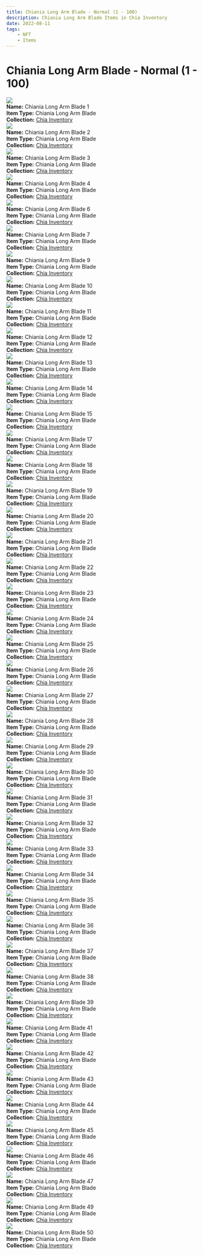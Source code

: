 ```yaml
---
title: Chiania Long Arm Blade - Normal (1 - 100)
description: Chiania Long Arm Blade Items in Chia Inventory
date: 2022-08-11
tags:
    - NFT
    - Items
---
```


# Chiania Long Arm Blade - Normal (1 - 100)
<div class="item_thumbnail">
<img loading="lazy" src="https://r7i2ht5oz5pipd43o25a5vhnb25sneszyiw4duhk44vh3kgt.arweave.net/j9Gjz67PXoePm3a6DtTtDrsmklnCLcHQ_6ucqfajT_4"><br/>
<div><strong>Name:</strong> Chiania Long Arm Blade 1</div>
<div><strong>Item Type:</strong> Chiania Long Arm Blade</div>
<div><strong>Collection:</strong> <a href="https://www.spacescan.io/xch/nft/collection/col16fpva26fhdjp2echs3cr7c30gzl7qe67hu9grtsjcqldz354asjsyzp6wx">Chia Inventory</a></div>
</div>
<div class="item_thumbnail">
<img loading="lazy" src="https://phbkxpqtwr6jvmabkfasdqm6vienowlku6swgbdgl2al4.arweave.net/e-cKrvhO0fJqwAVFBI-cGeqgjX_WWqnpW-MEZ-l6Avo"><br/>
<div><strong>Name:</strong> Chiania Long Arm Blade 2</div>
<div><strong>Item Type:</strong> Chiania Long Arm Blade</div>
<div><strong>Collection:</strong> <a href="https://www.spacescan.io/xch/nft/collection/col16fpva26fhdjp2echs3cr7c30gzl7qe67hu9grtsjcqldz354asjsyzp6wx">Chia Inventory</a></div>
</div>
<div class="item_thumbnail">
<img loading="lazy" src="https://i6wvxzpyvmtj2lrytpx6ztb3uqexewv6d6qzagq6t3vwcghuykja.arweave.net/R61b5firJp0uOJvv7Mw7pAlyWr4foZAaHp7rYRj0wpI"><br/>
<div><strong>Name:</strong> Chiania Long Arm Blade 3</div>
<div><strong>Item Type:</strong> Chiania Long Arm Blade</div>
<div><strong>Collection:</strong> <a href="https://www.spacescan.io/xch/nft/collection/col16fpva26fhdjp2echs3cr7c30gzl7qe67hu9grtsjcqldz354asjsyzp6wx">Chia Inventory</a></div>
</div>
<div class="item_thumbnail">
<img loading="lazy" src="https://tje3dkc6ev4fbqaru2mki3f2s6e7m4eq63pavngshmtezbypfqxq.arweave.net/mkmxqF4leFDAEaaYpGy6l4n2cJD23gq00jsmTIcPLC8"><br/>
<div><strong>Name:</strong> Chiania Long Arm Blade 4</div>
<div><strong>Item Type:</strong> Chiania Long Arm Blade</div>
<div><strong>Collection:</strong> <a href="https://www.spacescan.io/xch/nft/collection/col16fpva26fhdjp2echs3cr7c30gzl7qe67hu9grtsjcqldz354asjsyzp6wx">Chia Inventory</a></div>
</div>
<div class="item_thumbnail">
<img loading="lazy" src="https://3u7vibaaovbltsxlnuo2ptd2jwqaz4mcdeh5wiyjwv42dlpnmy.arweave.net/3T9-UBAB1QrnK620dp8x6TaAM8YIZD9sjCbV5oa3tZo"><br/>
<div><strong>Name:</strong> Chiania Long Arm Blade 6</div>
<div><strong>Item Type:</strong> Chiania Long Arm Blade</div>
<div><strong>Collection:</strong> <a href="https://www.spacescan.io/xch/nft/collection/col16fpva26fhdjp2echs3cr7c30gzl7qe67hu9grtsjcqldz354asjsyzp6wx">Chia Inventory</a></div>
</div>
<div class="item_thumbnail">
<img loading="lazy" src="https://brmbjg4oufa6tw2r5tuqc4a6j6fxmxfj57pvppetj2fgnagrtevq.arweave.net/DFgUm46hQenbUezpAXAeT4t2XKnv31e8k06KZoDRmSs"><br/>
<div><strong>Name:</strong> Chiania Long Arm Blade 7</div>
<div><strong>Item Type:</strong> Chiania Long Arm Blade</div>
<div><strong>Collection:</strong> <a href="https://www.spacescan.io/xch/nft/collection/col16fpva26fhdjp2echs3cr7c30gzl7qe67hu9grtsjcqldz354asjsyzp6wx">Chia Inventory</a></div>
</div>
<div class="item_thumbnail">
<img loading="lazy" src="https://vwas4ymzk3ctynnpyqybvsuf4qltkrojtoobmom6p4umablc.arweave.net/rYEuYZlW-xTw1r8QwGsqF5Bc1RcmbnBY5-nn8owAVis"><br/>
<div><strong>Name:</strong> Chiania Long Arm Blade 9</div>
<div><strong>Item Type:</strong> Chiania Long Arm Blade</div>
<div><strong>Collection:</strong> <a href="https://www.spacescan.io/xch/nft/collection/col16fpva26fhdjp2echs3cr7c30gzl7qe67hu9grtsjcqldz354asjsyzp6wx">Chia Inventory</a></div>
</div>
<div class="item_thumbnail">
<img loading="lazy" src="https://ydnjbb5lezejp5ajotgcxn7ulfyj6r5t43zaej6kkqzjquwa3e.arweave.net/wNqQ_h6smSJf0CXTMK7f0WXCfR7Pm8gInylQymFLA2Q"><br/>
<div><strong>Name:</strong> Chiania Long Arm Blade 10</div>
<div><strong>Item Type:</strong> Chiania Long Arm Blade</div>
<div><strong>Collection:</strong> <a href="https://www.spacescan.io/xch/nft/collection/col16fpva26fhdjp2echs3cr7c30gzl7qe67hu9grtsjcqldz354asjsyzp6wx">Chia Inventory</a></div>
</div>
<div class="item_thumbnail">
<img loading="lazy" src="https://wzr7il4cgg7ouvmout5z3w35iofn7zp3tottz2vigxnbxozjdgyq.arweave.net/tmP0L4IxvupVjqT7ndt9Q4rf5fubpzzqqDXaG7spGbE"><br/>
<div><strong>Name:</strong> Chiania Long Arm Blade 11</div>
<div><strong>Item Type:</strong> Chiania Long Arm Blade</div>
<div><strong>Collection:</strong> <a href="https://www.spacescan.io/xch/nft/collection/col16fpva26fhdjp2echs3cr7c30gzl7qe67hu9grtsjcqldz354asjsyzp6wx">Chia Inventory</a></div>
</div>
<div class="item_thumbnail">
<img loading="lazy" src="https://iznxfovjn5cyekynpqxiic5l2lm3b3jnxqs35husecceljfiha.arweave.net/RltyuqlvRYIrDXwuhAur0tmw7S28Jb6ekiCE_RaSoOM"><br/>
<div><strong>Name:</strong> Chiania Long Arm Blade 12</div>
<div><strong>Item Type:</strong> Chiania Long Arm Blade</div>
<div><strong>Collection:</strong> <a href="https://www.spacescan.io/xch/nft/collection/col16fpva26fhdjp2echs3cr7c30gzl7qe67hu9grtsjcqldz354asjsyzp6wx">Chia Inventory</a></div>
</div>
<div class="item_thumbnail">
<img loading="lazy" src="https://3v3qcpandxsifx5wy6amjlonihy6m4wynoro2nnnpm5dch3vli.arweave.net/3XcBPA0d5ILftseAxK3N_QfHmcthrou01rXs6MR91Wo"><br/>
<div><strong>Name:</strong> Chiania Long Arm Blade 13</div>
<div><strong>Item Type:</strong> Chiania Long Arm Blade</div>
<div><strong>Collection:</strong> <a href="https://www.spacescan.io/xch/nft/collection/col16fpva26fhdjp2echs3cr7c30gzl7qe67hu9grtsjcqldz354asjsyzp6wx">Chia Inventory</a></div>
</div>
<div class="item_thumbnail">
<img loading="lazy" src="https://vbeuxempgsjmaylvlq6ealqd6y44k76iczqd6sqoabveq.arweave.net/q-ElLkY80ksB_hdVw8QC4_D9jn_Ff8gWYD9KDg_BqSE"><br/>
<div><strong>Name:</strong> Chiania Long Arm Blade 14</div>
<div><strong>Item Type:</strong> Chiania Long Arm Blade</div>
<div><strong>Collection:</strong> <a href="https://www.spacescan.io/xch/nft/collection/col16fpva26fhdjp2echs3cr7c30gzl7qe67hu9grtsjcqldz354asjsyzp6wx">Chia Inventory</a></div>
</div>
<div class="item_thumbnail">
<img loading="lazy" src="https://foz4ueg67xzw27eivxl5ffvb5uel3uhuk4ptpnyr2ovciywrctfa.arweave.net/K7PKEN798218iK3X0pah7Qi90PRXHze3EdOqJGLRFMo"><br/>
<div><strong>Name:</strong> Chiania Long Arm Blade 15</div>
<div><strong>Item Type:</strong> Chiania Long Arm Blade</div>
<div><strong>Collection:</strong> <a href="https://www.spacescan.io/xch/nft/collection/col16fpva26fhdjp2echs3cr7c30gzl7qe67hu9grtsjcqldz354asjsyzp6wx">Chia Inventory</a></div>
</div>
<div class="item_thumbnail">
<img loading="lazy" src="https://kk3nvjhn5a45gry2jmuag54fqnpmnup642j5jmy7lifmsznvc4.arweave.net/UrbapO3oOdNHGksoA3e-Fg17G0f7mk9SzH1oKyWW1F0"><br/>
<div><strong>Name:</strong> Chiania Long Arm Blade 17</div>
<div><strong>Item Type:</strong> Chiania Long Arm Blade</div>
<div><strong>Collection:</strong> <a href="https://www.spacescan.io/xch/nft/collection/col16fpva26fhdjp2echs3cr7c30gzl7qe67hu9grtsjcqldz354asjsyzp6wx">Chia Inventory</a></div>
</div>
<div class="item_thumbnail">
<img loading="lazy" src="https://zfowuwr2aq7kljudsk3d6tdgpw5hkvqhlonyy6dnc3w54lmmly.arweave.net/yV1qWjoEPqWmg5K2P0xmfbp1V_gdbm4x4bRbt3i2MXo"><br/>
<div><strong>Name:</strong> Chiania Long Arm Blade 18</div>
<div><strong>Item Type:</strong> Chiania Long Arm Blade</div>
<div><strong>Collection:</strong> <a href="https://www.spacescan.io/xch/nft/collection/col16fpva26fhdjp2echs3cr7c30gzl7qe67hu9grtsjcqldz354asjsyzp6wx">Chia Inventory</a></div>
</div>
<div class="item_thumbnail">
<img loading="lazy" src="https://3td4yqfnrslx4w3pnfbzxwblcw4kf5tr6rj5k3s5yxy5pdww64.arweave.net/3MfMQK2Ml35bb2lDm9g-rFbii9nH0U9VuXcXx147W9w"><br/>
<div><strong>Name:</strong> Chiania Long Arm Blade 19</div>
<div><strong>Item Type:</strong> Chiania Long Arm Blade</div>
<div><strong>Collection:</strong> <a href="https://www.spacescan.io/xch/nft/collection/col16fpva26fhdjp2echs3cr7c30gzl7qe67hu9grtsjcqldz354asjsyzp6wx">Chia Inventory</a></div>
</div>
<div class="item_thumbnail">
<img loading="lazy" src="https://ok47dqwhptffm3ufmwdcqycgzewnu4a4rz7ttrpuxuz3rc7b.arweave.net/crnxwsd8ylZuhWW-GKGBGySzacByOfznF9L0z_uIvhM"><br/>
<div><strong>Name:</strong> Chiania Long Arm Blade 20</div>
<div><strong>Item Type:</strong> Chiania Long Arm Blade</div>
<div><strong>Collection:</strong> <a href="https://www.spacescan.io/xch/nft/collection/col16fpva26fhdjp2echs3cr7c30gzl7qe67hu9grtsjcqldz354asjsyzp6wx">Chia Inventory</a></div>
</div>
<div class="item_thumbnail">
<img loading="lazy" src="https://4u7gwejqe2ck2szl3cxemvyg6k5lgezl2r4atejhf52b224f3u.arweave.net/5T5rETAmhK1-LK9iuRlcG8rqzEyvUeAmRJy90HWuF3c"><br/>
<div><strong>Name:</strong> Chiania Long Arm Blade 21</div>
<div><strong>Item Type:</strong> Chiania Long Arm Blade</div>
<div><strong>Collection:</strong> <a href="https://www.spacescan.io/xch/nft/collection/col16fpva26fhdjp2echs3cr7c30gzl7qe67hu9grtsjcqldz354asjsyzp6wx">Chia Inventory</a></div>
</div>
<div class="item_thumbnail">
<img loading="lazy" src="https://vxodncghgvv52r3kxtmlqkqk54u3etgh7gydya3zjrvluz2j.arweave.net/rdw2iMc1a91HarzYu--CoK7ymyTMf5sDwDeUxqumdJQ"><br/>
<div><strong>Name:</strong> Chiania Long Arm Blade 22</div>
<div><strong>Item Type:</strong> Chiania Long Arm Blade</div>
<div><strong>Collection:</strong> <a href="https://www.spacescan.io/xch/nft/collection/col16fpva26fhdjp2echs3cr7c30gzl7qe67hu9grtsjcqldz354asjsyzp6wx">Chia Inventory</a></div>
</div>
<div class="item_thumbnail">
<img loading="lazy" src="https://waozkoanme633l2voqexb4lp2d3ukqgu2fkivgcxrqfdwe53.arweave.net/sB2VOA1hPb2vVXQJcPFv0-PdFQNTRVIqYV4w-KOxO7E"><br/>
<div><strong>Name:</strong> Chiania Long Arm Blade 23</div>
<div><strong>Item Type:</strong> Chiania Long Arm Blade</div>
<div><strong>Collection:</strong> <a href="https://www.spacescan.io/xch/nft/collection/col16fpva26fhdjp2echs3cr7c30gzl7qe67hu9grtsjcqldz354asjsyzp6wx">Chia Inventory</a></div>
</div>
<div class="item_thumbnail">
<img loading="lazy" src="https://3ojdrcyz7s4k6btwgqhfmg4fgleznv2xahzeucj5ws3qu3zh.arweave.net/25I4ixn8uK8GdjQO_VhuFMsmW11cB8koJPbS3Cm-8n0"><br/>
<div><strong>Name:</strong> Chiania Long Arm Blade 24</div>
<div><strong>Item Type:</strong> Chiania Long Arm Blade</div>
<div><strong>Collection:</strong> <a href="https://www.spacescan.io/xch/nft/collection/col16fpva26fhdjp2echs3cr7c30gzl7qe67hu9grtsjcqldz354asjsyzp6wx">Chia Inventory</a></div>
</div>
<div class="item_thumbnail">
<img loading="lazy" src="https://5lqlkif3theksctx3ghza7zhbt7hy7bpawkuad4jpohkziq.arweave.net/6uC1ILuZy-KkK_d9mPk_H8nDP-58fC8FlUAPiXuOrKI"><br/>
<div><strong>Name:</strong> Chiania Long Arm Blade 25</div>
<div><strong>Item Type:</strong> Chiania Long Arm Blade</div>
<div><strong>Collection:</strong> <a href="https://www.spacescan.io/xch/nft/collection/col16fpva26fhdjp2echs3cr7c30gzl7qe67hu9grtsjcqldz354asjsyzp6wx">Chia Inventory</a></div>
</div>
<div class="item_thumbnail">
<img loading="lazy" src="https://bxjaijdbesnj6vzoi54i6k3g5bcmcwvrlykh2ko2uw5r5qt5l2oq.arweave.net/DdIEJGEkmp9XLkd4jytm6ETBWrFeFH0p2qW7HsJ9Xp0"><br/>
<div><strong>Name:</strong> Chiania Long Arm Blade 26</div>
<div><strong>Item Type:</strong> Chiania Long Arm Blade</div>
<div><strong>Collection:</strong> <a href="https://www.spacescan.io/xch/nft/collection/col16fpva26fhdjp2echs3cr7c30gzl7qe67hu9grtsjcqldz354asjsyzp6wx">Chia Inventory</a></div>
</div>
<div class="item_thumbnail">
<img loading="lazy" src="https://onitsaslu3xqimrb23qrqnla4cgertoiixv3mve7qngl7gdy.arweave.net/c1E5Akum-7wQyIdbhGDVg4IxIzchF-67ZUn4NMv5-h4"><br/>
<div><strong>Name:</strong> Chiania Long Arm Blade 27</div>
<div><strong>Item Type:</strong> Chiania Long Arm Blade</div>
<div><strong>Collection:</strong> <a href="https://www.spacescan.io/xch/nft/collection/col16fpva26fhdjp2echs3cr7c30gzl7qe67hu9grtsjcqldz354asjsyzp6wx">Chia Inventory</a></div>
</div>
<div class="item_thumbnail">
<img loading="lazy" src="https://mghaktfcd2sgyno2oc6dlcmgjtkmmkfspn4utuxagmjl5al33rpq.arweave.net/YY4FTKIepGw12nC8NYmGTNTGKLJ7eUnS4DMSvoF73F8"><br/>
<div><strong>Name:</strong> Chiania Long Arm Blade 28</div>
<div><strong>Item Type:</strong> Chiania Long Arm Blade</div>
<div><strong>Collection:</strong> <a href="https://www.spacescan.io/xch/nft/collection/col16fpva26fhdjp2echs3cr7c30gzl7qe67hu9grtsjcqldz354asjsyzp6wx">Chia Inventory</a></div>
</div>
<div class="item_thumbnail">
<img loading="lazy" src="https://zse2al6wbbu4reqapriqpgraobzbhoqs3jzaavak2bgwbjjb2u.arweave.net/zImgL9YIaciSAHxRB5ogcHITuhL-acgBUCtBNYKUh1Y"><br/>
<div><strong>Name:</strong> Chiania Long Arm Blade 29</div>
<div><strong>Item Type:</strong> Chiania Long Arm Blade</div>
<div><strong>Collection:</strong> <a href="https://www.spacescan.io/xch/nft/collection/col16fpva26fhdjp2echs3cr7c30gzl7qe67hu9grtsjcqldz354asjsyzp6wx">Chia Inventory</a></div>
</div>
<div class="item_thumbnail">
<img loading="lazy" src="https://segdqqp6zfqztbz7jkbf64uupozyrfcugbmehhi5qgmd44vzovwq.arweave.net/kQw4Qf7JYZmHP0qCX3KUe7OIlFQwWEOdHYGYPnK5dW0"><br/>
<div><strong>Name:</strong> Chiania Long Arm Blade 30</div>
<div><strong>Item Type:</strong> Chiania Long Arm Blade</div>
<div><strong>Collection:</strong> <a href="https://www.spacescan.io/xch/nft/collection/col16fpva26fhdjp2echs3cr7c30gzl7qe67hu9grtsjcqldz354asjsyzp6wx">Chia Inventory</a></div>
</div>
<div class="item_thumbnail">
<img loading="lazy" src="https://5x2dmpbejhu6ufpquug7ae26ua2djy4fd6fn5um2alqjvwmynxza.arweave.net/7fQ2PCRJ6eoV8KUN8BNeoDQ044Ufit7RmgLgmtmYbfI"><br/>
<div><strong>Name:</strong> Chiania Long Arm Blade 31</div>
<div><strong>Item Type:</strong> Chiania Long Arm Blade</div>
<div><strong>Collection:</strong> <a href="https://www.spacescan.io/xch/nft/collection/col16fpva26fhdjp2echs3cr7c30gzl7qe67hu9grtsjcqldz354asjsyzp6wx">Chia Inventory</a></div>
</div>
<div class="item_thumbnail">
<img loading="lazy" src="https://v4gctrmqngrr6d7qqs63qvffkye6itew5mi7ie55hlksoyqy.arweave.net/rwwpxZBpox8P8IS9uFSlVgnkT_JbrEfQTvTrVJ2IY-s"><br/>
<div><strong>Name:</strong> Chiania Long Arm Blade 32</div>
<div><strong>Item Type:</strong> Chiania Long Arm Blade</div>
<div><strong>Collection:</strong> <a href="https://www.spacescan.io/xch/nft/collection/col16fpva26fhdjp2echs3cr7c30gzl7qe67hu9grtsjcqldz354asjsyzp6wx">Chia Inventory</a></div>
</div>
<div class="item_thumbnail">
<img loading="lazy" src="https://o254j5hektwwrgbzg4iogrrwuejbnhrcgzs5dmbtslu5nm4h6y.arweave.net/drvE9ORU7WiYOTcQ40Y2oRIWniI2ZdG_wM5Lp1rOH9o"><br/>
<div><strong>Name:</strong> Chiania Long Arm Blade 33</div>
<div><strong>Item Type:</strong> Chiania Long Arm Blade</div>
<div><strong>Collection:</strong> <a href="https://www.spacescan.io/xch/nft/collection/col16fpva26fhdjp2echs3cr7c30gzl7qe67hu9grtsjcqldz354asjsyzp6wx">Chia Inventory</a></div>
</div>
<div class="item_thumbnail">
<img loading="lazy" src="https://ylgnayce2cchn5umi62gyhfuoxeboh2xqto3cumvmlr5rwsvgi.arweave.net/wszQYE_TQhHb2jEe0bBy0dcgXH1eE3bFRlWLj2NpVMg"><br/>
<div><strong>Name:</strong> Chiania Long Arm Blade 34</div>
<div><strong>Item Type:</strong> Chiania Long Arm Blade</div>
<div><strong>Collection:</strong> <a href="https://www.spacescan.io/xch/nft/collection/col16fpva26fhdjp2echs3cr7c30gzl7qe67hu9grtsjcqldz354asjsyzp6wx">Chia Inventory</a></div>
</div>
<div class="item_thumbnail">
<img loading="lazy" src="https://be6rsbyepd2chvvnyxbrkkvp3pdsg6xxms672ueuyaeclach64ua.arweave.net/CT0ZBwR49CPWrcXDFSqv28cjevdkvf1QlMAIJYBH9yg"><br/>
<div><strong>Name:</strong> Chiania Long Arm Blade 35</div>
<div><strong>Item Type:</strong> Chiania Long Arm Blade</div>
<div><strong>Collection:</strong> <a href="https://www.spacescan.io/xch/nft/collection/col16fpva26fhdjp2echs3cr7c30gzl7qe67hu9grtsjcqldz354asjsyzp6wx">Chia Inventory</a></div>
</div>
<div class="item_thumbnail">
<img loading="lazy" src="https://4fwiorlqvprhuicd23bdwsezjgils4ohb4rdoksmw76yehvf.arweave.net/4WyHRXCr4nogQ9bCO_0iZSZC5cc_cPIjcqTLf9gh6lI"><br/>
<div><strong>Name:</strong> Chiania Long Arm Blade 36</div>
<div><strong>Item Type:</strong> Chiania Long Arm Blade</div>
<div><strong>Collection:</strong> <a href="https://www.spacescan.io/xch/nft/collection/col16fpva26fhdjp2echs3cr7c30gzl7qe67hu9grtsjcqldz354asjsyzp6wx">Chia Inventory</a></div>
</div>
<div class="item_thumbnail">
<img loading="lazy" src="https://qd2veu2byorr4jljgb6tlcienhd2v4xvzzu7q3jgj2krfo3yodyq.arweave.net/gPVSU0HDox4laTB9NYkEaceq8vXOafhtJk6VErt4cPE"><br/>
<div><strong>Name:</strong> Chiania Long Arm Blade 37</div>
<div><strong>Item Type:</strong> Chiania Long Arm Blade</div>
<div><strong>Collection:</strong> <a href="https://www.spacescan.io/xch/nft/collection/col16fpva26fhdjp2echs3cr7c30gzl7qe67hu9grtsjcqldz354asjsyzp6wx">Chia Inventory</a></div>
</div>
<div class="item_thumbnail">
<img loading="lazy" src="https://ox34y43sbnehqm25hxkiptdpij53kwkns2xj6ishuwbm6foth4.arweave.net/d-ffMc3ILSHgzXT3Uh8xvQnu1WU2Wrp8iR6WCzxXTP0"><br/>
<div><strong>Name:</strong> Chiania Long Arm Blade 38</div>
<div><strong>Item Type:</strong> Chiania Long Arm Blade</div>
<div><strong>Collection:</strong> <a href="https://www.spacescan.io/xch/nft/collection/col16fpva26fhdjp2echs3cr7c30gzl7qe67hu9grtsjcqldz354asjsyzp6wx">Chia Inventory</a></div>
</div>
<div class="item_thumbnail">
<img loading="lazy" src="https://e2alzzebold5d6bs2aqw4g47bhjkngj7eutjqdipdaomf5qwmq.arweave.net/JoC-85IFyx9H4MtAhbhufCdKmmT8lJpgNDxgcwvYWZI"><br/>
<div><strong>Name:</strong> Chiania Long Arm Blade 39</div>
<div><strong>Item Type:</strong> Chiania Long Arm Blade</div>
<div><strong>Collection:</strong> <a href="https://www.spacescan.io/xch/nft/collection/col16fpva26fhdjp2echs3cr7c30gzl7qe67hu9grtsjcqldz354asjsyzp6wx">Chia Inventory</a></div>
</div>
<div class="item_thumbnail">
<img loading="lazy" src="https://zuus55n6nmnnkyth25trqvkhdj6jzsmkb7ldfssdnbx3wfseoodq.arweave.net/zSku9b5rGtViZ9dnGFVHGnycyYoP1jLKQ2hvuxZEc4c"><br/>
<div><strong>Name:</strong> Chiania Long Arm Blade 41</div>
<div><strong>Item Type:</strong> Chiania Long Arm Blade</div>
<div><strong>Collection:</strong> <a href="https://www.spacescan.io/xch/nft/collection/col16fpva26fhdjp2echs3cr7c30gzl7qe67hu9grtsjcqldz354asjsyzp6wx">Chia Inventory</a></div>
</div>
<div class="item_thumbnail">
<img loading="lazy" src="https://jotf3ilvewk43frdgdqdntvedh53f33d3rfkcilahrxivutim4aq.arweave.net/S6ZdoXUllc2WIzDgNs6kGfuy72PcSqEhYDxuitJoZwE"><br/>
<div><strong>Name:</strong> Chiania Long Arm Blade 42</div>
<div><strong>Item Type:</strong> Chiania Long Arm Blade</div>
<div><strong>Collection:</strong> <a href="https://www.spacescan.io/xch/nft/collection/col16fpva26fhdjp2echs3cr7c30gzl7qe67hu9grtsjcqldz354asjsyzp6wx">Chia Inventory</a></div>
</div>
<div class="item_thumbnail">
<img loading="lazy" src="https://xnsgzghvibg4oixqzjjcmscjciruf5omjtp5nyxuw7ewmyzyka.arweave.net/u2RsmPVATcci8MpSJkhJEiNC9cxM39bi9LfJZmM4-UM"><br/>
<div><strong>Name:</strong> Chiania Long Arm Blade 43</div>
<div><strong>Item Type:</strong> Chiania Long Arm Blade</div>
<div><strong>Collection:</strong> <a href="https://www.spacescan.io/xch/nft/collection/col16fpva26fhdjp2echs3cr7c30gzl7qe67hu9grtsjcqldz354asjsyzp6wx">Chia Inventory</a></div>
</div>
<div class="item_thumbnail">
<img loading="lazy" src="https://5tbmtdp3fowqgo5n7blujcbagtjqnvpmfkwu5x54pvbzjvjnuu.arweave.net/7MLJjfsrrQ_M7rfhXRIggNNMG1ewqrU7fvH1DlNUtpc"><br/>
<div><strong>Name:</strong> Chiania Long Arm Blade 44</div>
<div><strong>Item Type:</strong> Chiania Long Arm Blade</div>
<div><strong>Collection:</strong> <a href="https://www.spacescan.io/xch/nft/collection/col16fpva26fhdjp2echs3cr7c30gzl7qe67hu9grtsjcqldz354asjsyzp6wx">Chia Inventory</a></div>
</div>
<div class="item_thumbnail">
<img loading="lazy" src="https://gobkoukpgdrnw6qazifldshq3zewmsrnpqfdxi6nyywxndmq.arweave.net/M4KnUU8w4tt6AMoKscjw3klmSi18Cjujz-_cYtdo2Qo"><br/>
<div><strong>Name:</strong> Chiania Long Arm Blade 45</div>
<div><strong>Item Type:</strong> Chiania Long Arm Blade</div>
<div><strong>Collection:</strong> <a href="https://www.spacescan.io/xch/nft/collection/col16fpva26fhdjp2echs3cr7c30gzl7qe67hu9grtsjcqldz354asjsyzp6wx">Chia Inventory</a></div>
</div>
<div class="item_thumbnail">
<img loading="lazy" src="https://fkhkne2qrpjc4pc2u4w242bmoajhaqi3bvituc4a3hik4zirka.arweave.net/Ko6mk1_CL0i48WqctrmgscBJwQRsNUToLgNnQrmURUA"><br/>
<div><strong>Name:</strong> Chiania Long Arm Blade 46</div>
<div><strong>Item Type:</strong> Chiania Long Arm Blade</div>
<div><strong>Collection:</strong> <a href="https://www.spacescan.io/xch/nft/collection/col16fpva26fhdjp2echs3cr7c30gzl7qe67hu9grtsjcqldz354asjsyzp6wx">Chia Inventory</a></div>
</div>
<div class="item_thumbnail">
<img loading="lazy" src="https://vljzpraoqafxofo7hnxtfwkgcusslomeum3lwlszap65n4ap.arweave.net/qtOXxA6AC3cV3ztvMtlGFSUluYSjNrsuWQP91-vAP_s"><br/>
<div><strong>Name:</strong> Chiania Long Arm Blade 47</div>
<div><strong>Item Type:</strong> Chiania Long Arm Blade</div>
<div><strong>Collection:</strong> <a href="https://www.spacescan.io/xch/nft/collection/col16fpva26fhdjp2echs3cr7c30gzl7qe67hu9grtsjcqldz354asjsyzp6wx">Chia Inventory</a></div>
</div>
<div class="item_thumbnail">
<img loading="lazy" src="https://2gorz2pjnahedbwnjcpclylyzemxzjktvehwdzij4ldkwgi4.arweave.net/0Z0c6eloDk--GGzUieJeF4yRl8pVOp-D2HlCeLGqxkc"><br/>
<div><strong>Name:</strong> Chiania Long Arm Blade 49</div>
<div><strong>Item Type:</strong> Chiania Long Arm Blade</div>
<div><strong>Collection:</strong> <a href="https://www.spacescan.io/xch/nft/collection/col16fpva26fhdjp2echs3cr7c30gzl7qe67hu9grtsjcqldz354asjsyzp6wx">Chia Inventory</a></div>
</div>
<div class="item_thumbnail">
<img loading="lazy" src="https://i4ecpfr6smf4sdhi7qjiqex4c3u2vbb53ayxjat2b4szigeoxa.arweave.net/Rwgnlj6TC8kM6PwSiBL8FumqhD3YMXS-Ceg8llBiOuE"><br/>
<div><strong>Name:</strong> Chiania Long Arm Blade 50</div>
<div><strong>Item Type:</strong> Chiania Long Arm Blade</div>
<div><strong>Collection:</strong> <a href="https://www.spacescan.io/xch/nft/collection/col16fpva26fhdjp2echs3cr7c30gzl7qe67hu9grtsjcqldz354asjsyzp6wx">Chia Inventory</a></div>
</div>

